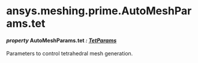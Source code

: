 <a id="ansys-meshing-prime-automeshparams-tet"></a>

# ansys.meshing.prime.AutoMeshParams.tet

<a id="ansys.meshing.prime.AutoMeshParams.tet"></a>

#### *property* AutoMeshParams.tet *: [TetParams](ansys.meshing.prime.TetParams.md#ansys.meshing.prime.TetParams)*

Parameters to control tetrahedral mesh generation.

<!-- !! processed by numpydoc !! -->
